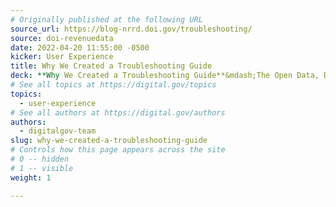 ```yaml
---
# Originally published at the following URL
source_url: https://blog-nrrd.doi.gov/troubleshooting/
source: doi-revenuedata
date: 2022-04-20 11:55:00 -0500
kicker: User Experience
title: Why We Created a Troubleshooting Guide
deck: **Why We Created a Troubleshooting Guide**&mdash;The Open Data, Design, and Development team at the U.S. Department of the Interior added a troubleshooting guide to accompany contact information on onrr.gov. This is their process.
# See all topics at https://digital.gov/topics
topics:
  - user-experience
# See all authors at https://digital.gov/authors
authors:
  - digitalgov-team
slug: why-we-created-a-troubleshooting-guide
# Controls how this page appears across the site
# 0 -- hidden
# 1 -- visible
weight: 1

---
```

